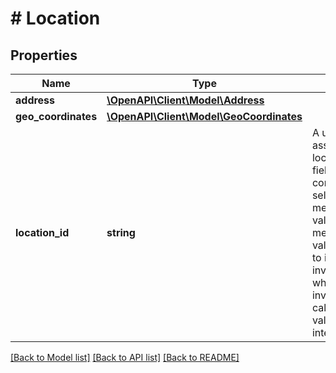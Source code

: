 # # Location

## Properties

Name | Type | Description | Notes
------------ | ------------- | ------------- | -------------
**address** | [**\OpenAPI\Client\Model\Address**](Address.md) |  | [optional] 
**geo_coordinates** | [**\OpenAPI\Client\Model\GeoCoordinates**](GeoCoordinates.md) |  | [optional] 
**location_id** | **string** | A unique eBay-assigned ID for the location. Note: This field should not be confused with the seller-defined merchantLocationKey value. It is the merchantLocationKey value which is used to identify an inventory location when working with inventory location API calls. The locationId value is only used internally by eBay. | [optional] 

[[Back to Model list]](../../README.md#documentation-for-models) [[Back to API list]](../../README.md#documentation-for-api-endpoints) [[Back to README]](../../README.md)


